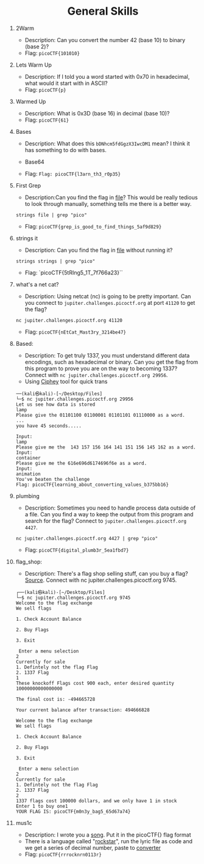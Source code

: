 <h1 align="center">General Skills</h1>

1. 2Warm
    - Description: Can you convert the number 42 (base 10) to binary (base 2)? 
    - Flag: `picoCTF{101010}`


2. Lets Warm Up
    - Description: If I told you a word started with 0x70 in hexadecimal, what would it start with in ASCII?
    - Flag: `picoCTF{p}`

3. Warmed Up
    - Description: What is 0x3D (base 16) in decimal (base 10)?
    - Flag: `picoCTF{61}`

4. Bases
    - Description: What does this `bDNhcm5fdGgzX3IwcDM1` mean? I think it has something to do with bases. 
    
    - Base64 
    - Flag: `Flag: picoCTF{l3arn_th3_r0p35}`

5. First Grep

    - Description:Can you find the flag in [file]()? This would be really tedious to look through manually, something tells me there is a better way.
    
    ``` shell
    strings file | grep "pico"
    ```
    - Flag: `picoCTF{grep_is_good_to_find_things_5af9d829}`
6. strings it
    - Description: Can you find the flag in [file]() without running it?

    ``` shell
    strings strings | grep "pico"
    ```
    - Flag: `picoCTF{5tRIng5_1T_7f766a23}``
7. what's a net cat?
    - Description: Using netcat (nc) is going to be pretty important. Can you connect to `jupiter.challenges.picoctf.org` at port `41120` to get the flag?
    ``` shell
    nc jupiter.challenges.picoctf.org 41120
    ```
    - Flag: `picoCTF{nEtCat_Mast3ry_3214be47}`
8. Based:
    - Description: To get truly 1337, you must understand different data encodings, such as hexadecimal or binary. Can you get the flag from this program to prove you are on the way to becoming 1337? Connect with `nc jupiter.challenges.picoctf.org 29956`.
    - Using [Ciphey]() tool for quick trans
    ``` shell
    ──(kali㉿kali)-[~/Desktop/Files]
    └─$ nc jupiter.challenges.picoctf.org 29956
    Let us see how data is stored
    lamp
    Please give the 01101100 01100001 01101101 01110000 as a word.
    ...
    you have 45 seconds.....

    Input:
    lamp
    Please give me the  143 157 156 164 141 151 156 145 162 as a word.
    Input:
    container
    Please give me the 616e696d6174696f6e as a word.
    Input:
    animation
    You've beaten the challenge
    Flag: picoCTF{learning_about_converting_values_b375bb16}
    ```
9. plumbing
    - Description: Sometimes you need to handle process data outside of a file. Can you find a way to keep the output from this program and search for the flag? Connect to `jupiter.challenges.picoctf.org 4427`.
    ``` shell
    nc jupiter.challenges.picoctf.org 4427 | grep "pico"
    ```
    - Flag: `picoCTF{digital_plumb3r_5ea1fbd7}`
10. flag_shop:
    - Description: There's a flag shop selling stuff, can you buy a flag? [Source](). Connect with nc jupiter.challenges.picoctf.org 9745.
    ```shell
    ┌──(kali㉿kali)-[~/Desktop/Files]
    └─$ nc jupiter.challenges.picoctf.org 9745
    Welcome to the flag exchange
    We sell flags

    1. Check Account Balance

    2. Buy Flags

    3. Exit

     Enter a menu selection
    2
    Currently for sale
    1. Defintely not the flag Flag
    2. 1337 Flag
    1
    These knockoff Flags cost 900 each, enter desired quantity
    10000000000000000

    The final cost is: -494665728

    Your current balance after transaction: 494666828

    Welcome to the flag exchange
    We sell flags

    1. Check Account Balance

    2. Buy Flags

    3. Exit

     Enter a menu selection
    2
    Currently for sale
    1. Defintely not the flag Flag
    2. 1337 Flag
    2
    1337 flags cost 100000 dollars, and we only have 1 in stock
    Enter 1 to buy one1
    YOUR FLAG IS: picoCTF{m0n3y_bag5_65d67a74}

    ```

11. mus1c 
    - Description: I wrote you a [song](). Put it in the picoCTF{} flag format
    - There is a language called "[rockstar](https://codewithrockstar.com/online)", run the lyric file as code and we get a series of decimal number, paste to [converter](https://www.rapidtables.com/convert/number/ascii-hex-bin-dec-converter.html)
    - Flag: `picoCTF{rrrocknrn0113r}`